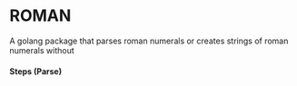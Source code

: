 # ROMAN

A golang package that parses roman numerals or creates strings of roman numerals without 



#### Steps (Parse)



